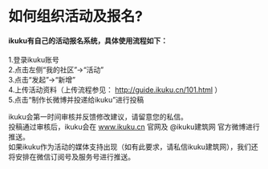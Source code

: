 # 如何组织活动及报名?

#### ikuku有自己的活动报名系统，具体使用流程如下：  

1.登录ikuku账号  
2.点击左侧“我的社区”→“活动”  
3.点击“发起”→“新增”  
4.上传活动资料（上传流程参见： http://guide.ikuku.cn/101.html ）    
5.点击“制作长微博并投递给ikuku”进行投稿  

ikuku会第一时间审核并反馈修改建议，请留意您的私信。  
投稿通过审核后，ikuku会在 www.ikuku.cn 官网及 @ikuku建筑网 官方微博进行推送。  
如果ikuku作为活动的媒体支持出现（如有此要求，请私信ikuku建筑网），我们还将安排在微信订阅号及服务号进行推送。